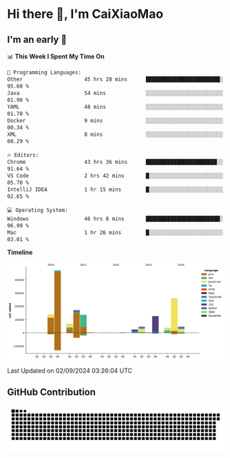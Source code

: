 # Hi there 👋, I'm CaiXiaoMao

## I'm an early 🐤
<!--START_SECTION:waka-->
📊 **This Week I Spent My Time On** 

```text
💬 Programming Languages: 
Other                    45 hrs 28 mins      ████████████████████████░   95.60 % 
Java                     54 mins             ░░░░░░░░░░░░░░░░░░░░░░░░░   01.90 % 
YAML                     48 mins             ░░░░░░░░░░░░░░░░░░░░░░░░░   01.70 % 
Docker                   9 mins              ░░░░░░░░░░░░░░░░░░░░░░░░░   00.34 % 
XML                      8 mins              ░░░░░░░░░░░░░░░░░░░░░░░░░   00.29 % 

🔥 Editors: 
Chrome                   43 hrs 36 mins      ███████████████████████░░   91.64 % 
VS Code                  2 hrs 42 mins       █░░░░░░░░░░░░░░░░░░░░░░░░   05.70 % 
IntelliJ IDEA            1 hr 15 mins        █░░░░░░░░░░░░░░░░░░░░░░░░   02.65 % 

💻 Operating System: 
Windows                  46 hrs 8 mins       ████████████████████████░   96.99 % 
Mac                      1 hr 26 mins        █░░░░░░░░░░░░░░░░░░░░░░░░   03.01 % 
```

**Timeline**

![Lines of Code chart](https://raw.githubusercontent.com/caixiaomao/caixiaomao/main/assets/bar_graph.png)


 Last Updated on 02/09/2024 03:26:04 UTC
<!--END_SECTION:waka-->

## GitHub Contribution
<picture>
  <source media="(prefers-color-scheme: dark)" srcset="/dist/snake/github-contribution-grid-snake-dark.svg" />
  <source media="(prefers-color-scheme: light)" srcset="/dist/snake/github-contribution-grid-snake.svg" />
  <img alt="github contribution grid snake animation" src="/dist/snake/github-contribution-grid-snake.svg" />
</picture>
